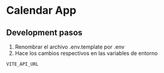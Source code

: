 # Calendar App

## Development pasos

1. Renombrar el archivo .env.template por .env
2. Hace los cambios respectivos en las variables de entorno

```
VITE_API_URL
```

